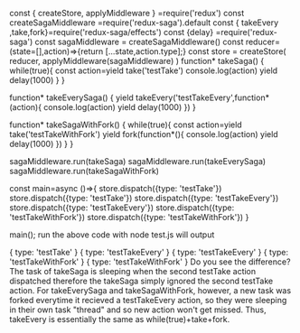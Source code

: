 const { createStore, applyMiddleware } =require('redux')
const createSagaMiddleware =require('redux-saga').default
const { takeEvery ,take,fork}=require('redux-saga/effects') 
const {delay} =require('redux-saga')
const sagaMiddleware = createSagaMiddleware()
const reducer=(state=[],action)=>{return [...state,action.type];}
const store = createStore(
    reducer,
    applyMiddleware(sagaMiddleware)
)
function* takeSaga() {
  while(true){
    const action=yield take('testTake')
    console.log(action)
    yield delay(1000)
  }
}

function* takeEverySaga() {
    yield takeEvery('testTakeEvery',function* (action){
        console.log(action)
        yield delay(1000)
    })
}

function* takeSagaWithFork() {
    while(true){
      const action=yield take('testTakeWithFork')
      yield fork(function*(){
        console.log(action)
        yield delay(1000)
      })
    }
}

sagaMiddleware.run(takeSaga)
sagaMiddleware.run(takeEverySaga)
sagaMiddleware.run(takeSagaWithFork)

const main=async ()=>{
    store.dispatch({type: 'testTake'})
    store.dispatch({type: 'testTake'})
    store.dispatch({type: 'testTakeEvery'})
    store.dispatch({type: 'testTakeEvery'})
    store.dispatch({type: 'testTakeWithFork'})
    store.dispatch({type: 'testTakeWithFork'})
}

main();
run the above code with node test.js will output

{ type: 'testTake' }
{ type: 'testTakeEvery' }
{ type: 'testTakeEvery' }
{ type: 'testTakeWithFork' }
{ type: 'testTakeWithFork' }
Do you see the difference? The task of takeSaga is sleeping when the second testTake action dispatched therefore the takeSaga simply ignored the second testTake action. For takeEverySaga and takeSagaWithFork, however, a new task was forked everytime it recieved a testTakeEvery action, so they were sleeping in their own task "thread" and so new action won't get missed. Thus, takeEvery is essentially the same as while(true)+take+fork.
